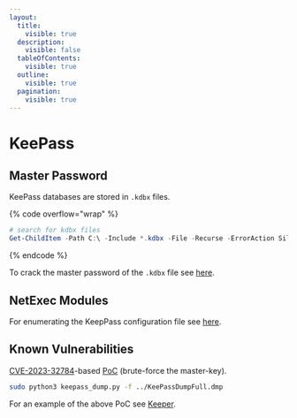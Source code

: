 ```yaml
---
layout:
  title:
    visible: true
  description:
    visible: false
  tableOfContents:
    visible: true
  outline:
    visible: true
  pagination:
    visible: true
---
```


# KeePass

## Master Password

KeePass databases are stored in `.kdbx` files.

{% code overflow="wrap" %}
```powershell
# search for kdbx files
Get-ChildItem -Path C:\ -Include *.kdbx -File -Recurse -ErrorAction SilentlyContinue    
```
{% endcode %}

To crack the master password of the `.kdbx` file see [here](passwords/john.md#kdbx-keepass).

## NetExec Modules

For enumerating the KeepPass configuration file see [here](https://x7331.gitbook.io/boxes/tools/tools/active-directory/netexec-cme#keepass-credentials).

## Known Vulnerabilities

[CVE-2023-32784](https://cve.mitre.org/cgi-bin/cvename.cgi?name=CVE-2023-32784)-based [PoC](https://github.com/z-jxy/keepass_dump) (brute-force the master-key).

```bash
sudo python3 keepass_dump.py -f ../KeePassDumpFull.dmp
```

For an example of the above PoC see [Keeper](../boxes/easy/keeper.md#keepass-exploitation).
